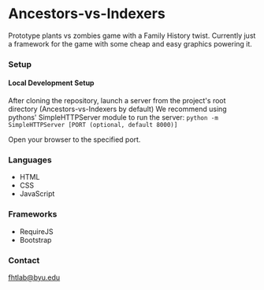 # Ancestors-vs-Indexers
Prototype plants vs zombies game with a Family History twist.
Currently just a framework for the game with some cheap and easy graphics powering it.

### Setup

#### Local Development Setup 
After cloning the repository, launch a server from the project's root directory (Ancestors-vs-Indexers by default)
We recommend using pythons' SimpleHTTPServer module to run the server:
    ```python -m SimpleHTTPServer [PORT (optional, default 8000)]```
    
Open your browser to the specified port.

### Languages
* HTML
* CSS
* JavaScript

### Frameworks
* RequireJS
* Bootstrap

### Contact
fhtlab@byu.edu
